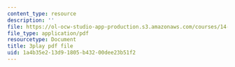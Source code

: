 ```yaml
---
content_type: resource
description: ''
file: https://ol-ocw-studio-app-production.s3.amazonaws.com/courses/14-01sc-principles-of-microeconomics-fall-2011/1a4b35e213d91805b43200dee23b51f2_O7IwAlval_0.pdf
file_type: application/pdf
resourcetype: Document
title: 3play pdf file
uid: 1a4b35e2-13d9-1805-b432-00dee23b51f2
---
```

